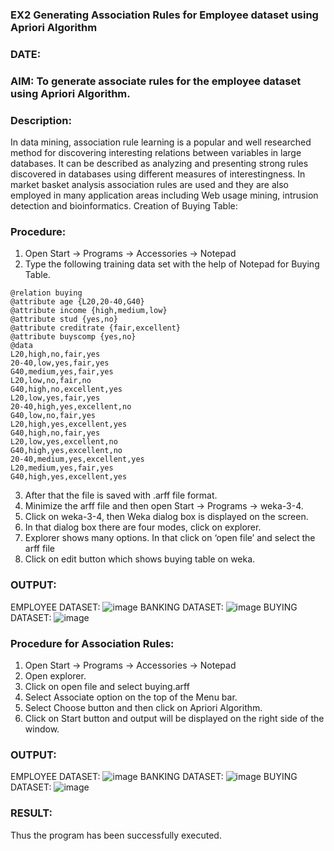 ### EX2 Generating Association Rules for Employee dataset using Apriori Algorithm
### DATE:
### AIM: To generate associate rules for the employee dataset using Apriori Algorithm.
### Description:
In data mining, association rule learning is a popular and well researched method for discovering interesting
relations between variables in large databases. It can be described as analyzing and presenting strong rules discovered
in databases using different measures of interestingness. In market basket analysis association rules are used and they
are also employed in many application areas including Web usage mining, intrusion detection and bioinformatics.
Creation of Buying Table:
### Procedure:
1) Open Start -> Programs -> Accessories -> Notepad
2) Type the following training data set with the help of Notepad for Buying Table.

```
@relation buying
@attribute age {L20,20-40,G40}
@attribute income {high,medium,low}
@attribute stud {yes,no}
@attribute creditrate {fair,excellent}
@attribute buyscomp {yes,no}
@data
L20,high,no,fair,yes
20-40,low,yes,fair,yes
G40,medium,yes,fair,yes
L20,low,no,fair,no
G40,high,no,excellent,yes
L20,low,yes,fair,yes
20-40,high,yes,excellent,no
G40,low,no,fair,yes
L20,high,yes,excellent,yes
G40,high,no,fair,yes
L20,low,yes,excellent,no
G40,high,yes,excellent,no
20-40,medium,yes,excellent,yes
L20,medium,yes,fair,yes
G40,high,yes,excellent,yes
```
3) After that the file is saved with .arff file format.
4) Minimize the arff file and then open Start -> Programs -> weka-3-4.
5) Click on weka-3-4, then Weka dialog box is displayed on the screen.
6) In that dialog box there are four modes, click on explorer.
7) Explorer shows many options. In that click on ‘open file’ and select the arff file
8) Click on edit button which shows buying table on weka.
### OUTPUT:
EMPLOYEE DATASET:
![image](https://github.com/user-attachments/assets/2c19d9c5-3244-4653-b959-ea57de2acf47)
BANKING DATASET:
![image](https://github.com/user-attachments/assets/65ee1bea-22bb-4196-b869-9136180a2489)
BUYING DATASET:
![image](https://github.com/user-attachments/assets/9086fd32-346e-4e66-b22b-606b105ffb64)



### Procedure for Association Rules:
1) Open Start -> Programs -> Accessories -> Notepad
2) Open explorer.
3) Click on open file and select buying.arff
4) Select Associate option on the top of the Menu bar.
5) Select Choose button and then click on Apriori Algorithm.
6) Click on Start button and output will be displayed on the right side of the window.

### OUTPUT:
EMPLOYEE DATASET:
![image](https://github.com/user-attachments/assets/d99ebfe4-a6ad-42e8-b10f-07b4b4361b93)
BANKING DATASET:
![image](https://github.com/user-attachments/assets/ab706579-f04a-4c79-8955-450b7efe10e4)
BUYING DATASET:
![image](https://github.com/user-attachments/assets/486da7c4-2bb7-489a-b612-7b28a43d4d6c)


### RESULT: 
Thus the program has been successfully executed.
